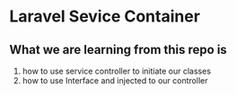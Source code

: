 # Laravel Sevice Container
## What we are learning from this repo is 
1. how to use service controller to initiate our classes
2. how to use Interface and injected to our controller
